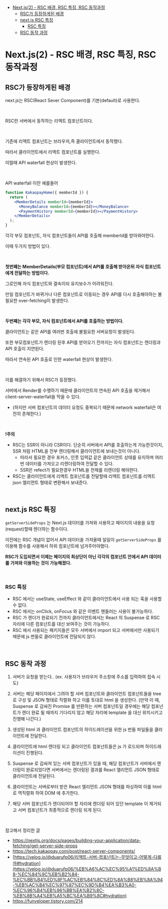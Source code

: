 - [Next.js(2) - RSC 배경, RSC 특징, RSC 동작과정](#nextjs2---rsc-배경-rsc-특징-rsc-동작과정)
  - [RSC가 등장하게된 배경](#rsc가-등장하게된-배경)
  - [next.js RSC 특징](#nextjs-rsc-특징)
    - [RSC 특징](#rsc-특징)
  - [RSC 동작 과정](#rsc-동작-과정)

# Next.js(2) - RSC 배경, RSC 특징, RSC 동작과정

## RSC가 등장하게된 배경

next.js는 RSC(React Sever Component)를 기본(default)로 사용한다.

<br>

RSC란 서버에서 동작하는 리액트 컴포넌트이다.

<br>

기존에 리액트 컴포넌트는 브라우저,즉 클라이언트에서 동작했다.

따라서 클라이언트에서 리액트 컴포넌트를 실행한다.

이럴때 API waterfall 현상이 발생한다.

<br>

API waterfall 이란 예를들어

```jsx
function KakaopayHome({ memberId }) {
  return (
    <MemberDetails memberId={memberId}>
      <MoneyBalance memberId={memberId}></MoneyBalance>
      <PaymentHistory memberId={memberId}></PaymentHistory>
    </MemberDetails>
  );
}
```

각각 부모 컴포넌트, 자식 컴포넌트들이 API를 호출해 memberId를 받아와야한다.

이때 두가지 방법이 있다.

<br>

**첫번째는 MemberDetails(부모 컴포넌트)에서 API를 호출해 받아온뒤 자식 컴포넌트에게 전달하는 방법이다.**

그로인해 자식 컴포넌트와 결속이되 유지보수가 어려워진다.

만일 컴포넌트가 바뀌거나 다른 컴포넌트로 이동되는 경우 API를 다시 호출해야하는 불필요한 over-fetching이 발생한다.

<br>

**두번째는 각각 부모, 자식 컴포넌트에서 API를 호출하는 방법이다.**

클라이언트는 같은 API를 여러번 호출에 불필요한 서버요청이 발생된다.

또한 부모컴포넌트가 렌더링 된후 API를 받아오기 전까지는 자식 컴포넌트는 렌더링과 API 호출이 지연된다.

따라서 연속된 API 호출로 인한 waterfall 현상이 발생한다.

<br>

이를 해결하기 위해서 RSC가 등장했다.

서버에서 Render를 수행하기 때문에 클라이언트의 연속된 API 호출을 제거해서 client-server-waterfall을 막을 수 있다.

- (하지만 서버 컴포넌트의 데이터 요청도 중복되기 때문에 network waterfall은 여전히 존재한다.)

<br>

**!주의**

- RSC는 SSR이 아니라 CSR이다. 단순히 서버에서 API를 호출하는게 가능한것이지, SSR 처럼 HTML을 전부 렌더링해서 클라이언트에 보내는것이 아니다.
  - 따라서 필요한 경우 포커스, 인풋 입력값 같은 클라이언트 상태를 유지하며 여러 번 데이터를 가져오고 리렌더링하여 전달할 수 있다.
  - SSR은 refect가 필요한경우 HTML을 전체를 리렌더링 해야한다.
- RSC는 클라이언트에게 리액트 컴포넌트를 전달할때 리액트 컴포넌트를 리액트 json 엘리먼트 형태로 변환해서 보내준다.

<br>

## next.js RSC 특징

`getServerSideProps` 는 Next.js 데이터를 가져와 사용하고 페이지의 내용을 요청(request)할때 렌더하는 함수이다.

이전에는 RSC 개념이 없어서 API 데이터을 가져올때 일일이 `getServerSideProps` 를 이용해 함수를 사용해서 하위 컴포넌트에 넘겨주어야했다.

**RSC가 도입되면서 이제는 페이지의 최상단이 아닌 각각의 컴포넌트 안에서 API 데이터를 가져와 이용하는 것이 가능해졌다.**

<br>

### RSC 특징

- RSC 에서는 useState, useEffect 와 같이 클라이언트에서 사용 되는 훅을 사용할 수 없다.
- RSC 에서는 onClick, onFocus 와 같은 이벤트 핸들러는 사용이 불가능하다.
- RSC 가 렌더가 완료되기 전까지 클라이언트에서는 React 의 Suspense 로 RSC 자리에 다른 컴포넌트를 대신 보여주는 것이 가능하다.
- RSC 에서 사용되는 패키지들은 모두 서버에서 import 되고 서버에서만 사용되기 때문에 js 번들로 클라이언트에 전달되지 않다.

<br>

## RSC 동작 과정

1. 서버가 요청을 받는다.. (ex. 사용자가 브라우저 주소창에 주소를 입력하여 접속 시도)

2. 서버는 해당 페이지에서 그려야 할 서버 컴포넌트와 클라이언트 컴포넌트들을 tree 로 구성 및 JSON 형태로 직렬화 하고 이를 토대로 html 을 생성한다. (만약 이 때, Suspense 로 감싸진 Promise 를 반환하는 서버 컴포넌트일 경우에는 해당 컴포넌트가 렌더 완료 될 때까지 기다리지 않고 해당 자리에 template 을 대신 위치시키고 진행해 나간다.)

3. 생성된 html 과 클라이언트 컴포넌트의 하이드레이션을 위한 js 번들 파일들을 클라이언트에 전달한다.

4. 클라이언트에 html 렌더링 되고 클라이언트 컴포넌트들은 js 가 로드되며 하이드레이션이 진행된다.

5. Suspense 로 감싸져 있는 서버 컴포넌트가 있을 때, 해당 컴포넌트가 서버에서 렌더링이 완료되었다면 서버에서는 렌더링된 결과를 React 엘리먼트 JSON 형태로 클라이언트에 전달된다.

6. 클라이언트는 서버로부터 받은 React 엘리먼트 JSON 형태를 파싱하여 이를 html 로 역직렬화 하여 DOM 에 추가한다.

7. 해당 서버 컴포넌트가 렌더되어야 할 자리에 렌더링 되어 있던 template 이 제거되고 서버 컴포넌트가 최종적으로 렌더링 되게 된다.

<br>

참고해서 정리한 글

- https://nextjs.org/docs/pages/building-your-application/data-fetching/get-server-side-props
- https://tech.kakaopay.com/post/react-server-components/
- [https://velog.io/@duarufp06/리액트-서버-컴포넌트는-무엇이고-어떻게-다를까#hydration](https://velog.io/@duarufp06/%EB%A6%AC%EC%95%A1%ED%8A%B8-%EC%84%9C%EB%B2%84-%EC%BB%B4%ED%8F%AC%EB%84%8C%ED%8A%B8%EB%8A%94-%EB%AC%B4%EC%97%87%EC%9D%B4%EA%B3%A0-%EC%96%B4%EB%96%BB%EA%B2%8C-%EB%8B%A4%EB%A5%BC%EA%B9%8C#hydration)
- https://funveloper.tistory.com/214